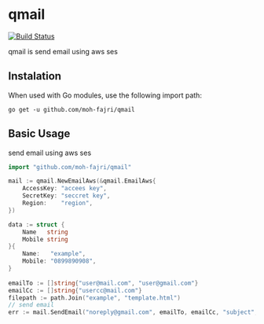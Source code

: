 # qmail

[![Build Status](https://travis-ci.org/moh-fajri/qmail.svg?branch=master)](https://travis-ci.com/moh-fajri/qmail)

qmail is send email using aws ses

## Instalation

When used with Go modules, use the following import path:

```
go get -u github.com/moh-fajri/qmail
```

## Basic Usage

send email using aws ses
```go
import "github.com/moh-fajri/qmail"

mail := qmail.NewEmailAws(&qmail.EmailAws{
    AccessKey: "accees key",
    SecretKey: "seccret key",
    Region:    "region",
})

data := struct {
    Name   string
    Mobile string
}{
    Name:   "example",
    Mobile: "0899890908",
}
    
emailTo := []string{"user@mail.com", "user@gmail.com"}
emailCc := []string{"usercc@mail.com"}
filepath := path.Join("example", "template.html")
// send email 
err := mail.SendEmail("noreply@gmail.com", emailTo, emailCc, "subject", filepath, data)
```
